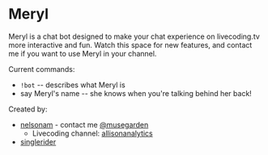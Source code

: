 # Meryl

Meryl is a chat bot designed to make your chat experience on livecoding.tv more interactive and fun. Watch this space for new features, and contact me if you want to use Meryl in your channel.

Current commands:
- `!bot` -- describes what Meryl is
- say Meryl's name -- she knows when you're talking behind her back!

Created by:
- [nelsonam](http://github.com/nelsonam) - contact me [@musegarden](http://twitter.com/musegarden)
    - Livecoding channel: [allisonanalytics](http://www.livecoding.tv/allisonanalytics)
- [singlerider](http://github.com/singlerider)
